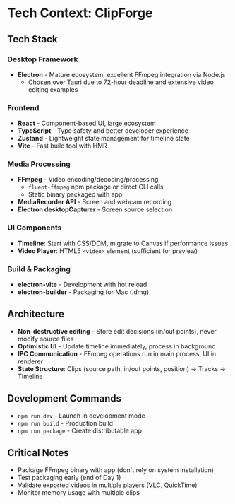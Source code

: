 # Tech Context: ClipForge

## Tech Stack

### Desktop Framework
- **Electron** - Mature ecosystem, excellent FFmpeg integration via Node.js
  - Chosen over Tauri due to 72-hour deadline and extensive video editing examples

### Frontend
- **React** - Component-based UI, large ecosystem
- **TypeScript** - Type safety and better developer experience
- **Zustand** - Lightweight state management for timeline state
- **Vite** - Fast build tool with HMR

### Media Processing
- **FFmpeg** - Video encoding/decoding/processing
  - `fluent-ffmpeg` npm package or direct CLI calls
  - Static binary packaged with app
- **MediaRecorder API** - Screen and webcam recording
- **Electron desktopCapturer** - Screen source selection

### UI Components
- **Timeline**: Start with CSS/DOM, migrate to Canvas if performance issues
- **Video Player**: HTML5 `<video>` element (sufficient for preview)

### Build & Packaging
- **electron-vite** - Development with hot reload
- **electron-builder** - Packaging for Mac (.dmg)

## Architecture

- **Non-destructive editing** - Store edit decisions (in/out points), never modify source files
- **Optimistic UI** - Update timeline immediately, process in background
- **IPC Communication** - FFmpeg operations run in main process, UI in renderer
- **State Structure**: Clips (source path, in/out points, position) → Tracks → Timeline

## Development Commands
- `npm run dev` - Launch in development mode
- `npm run build` - Production build
- `npm run package` - Create distributable app

## Critical Notes
- Package FFmpeg binary with app (don't rely on system installation)
- Test packaging early (end of Day 1)
- Validate exported videos in multiple players (VLC, QuickTime)
- Monitor memory usage with multiple clips
